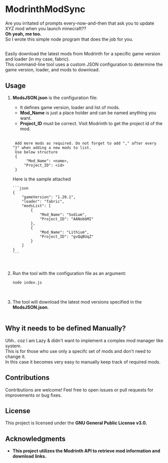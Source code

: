 # ModrinthModSync

Are you irritated of prompts every-now-and-then that ask you to update XYZ mod when you launch minecraft?? <br>
<b>Oh yeah, me too.</b> <br>
So I wrote this simple node program that does the job for you.
## 
Easily download the latest mods from Modrinth for a specific game version and loader (in my case, fabric).<br>
This command-line tool uses a custom JSON configuration to determine the game version, loader, and mods to download.

##

## Usage

1. <b>ModsJSON.json</b> is the configuration file:
   <ul><li>It defines game version, loader and list of mods.</li>
   <li><b>Mod_Name</b> is just a place holder and can be named anything you want.</li>
   <li><b>Project_ID</b> must be correct. Visit Modrinth to get the project id of the mod.</li></ul><br>

        Add more mods as required. Do not forget to add "," after every "}" when adding a new mods to list.
        Use below structure
        {
             "Mod_Name": <name>,
            "Project_ID": <id>
        }

   Here is the sample attached
   
       ```json
       {
           "gameVersion": "1.20.1",
           "loader": "fabric",
           "modsList": [
               {
                   "Mod_Name": "Sodium",
                   "Project_ID": "AANobbMI"
               },
               {
                   "Mod_Name": "Lithium",
                   "Project_ID": "gvQqBUqZ"
               }
           ]
       }
       ```

   <br>
    

3. Run the tool with the configuration file as an argument:
   ```bash
   node index.js
   ```
   <br>

4. The tool will download the latest mod versions specified in the <b>ModsJSON.json</b>.<br><br>


## Why it needs to be defined Manually?
Uhh.. coz I am Lazy & didn't want to implement a complex mod manager like system.<br>
This is for those who use only a specifc set of mods and don't need to change it.<br>
In this case it becomes very easy to manually keep track of required mods.


## Contributions

Contributions are welcome! Feel free to open issues or pull requests for improvements or bug fixes.

## License

This project is licensed under the <b>GNU General Public License v3.0.<b>

## Acknowledgments

- This project utilizes the Modrinth API to retrieve mod information and download links.

